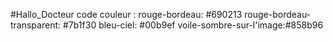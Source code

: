 #Hallo_Docteur
code couleur :
	rouge-bordeau: #690213
	rouge-bordeau-transparent: #7b1f30
	bleu-ciel: #00b9ef
	voile-sombre-sur-l'image:#858b96
